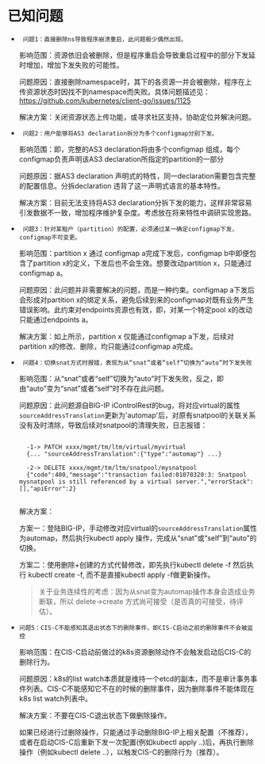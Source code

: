 # 已知问题

* ` 问题1：直接删除ns导致程序崩溃重启，此问题极少偶然出现。`

   影响范围：资源依旧会被删除，但是程序重启会导致重启过程中的部分下发延时增加，增加下发失败的可能性。

   问题原因：直接删除namespace时，其下的各资源一并会被删除，程序在上传资源状态时因找不到namespace而失败。具体问题描述见：https://github.com/kubernetes/client-go/issues/1125

   解决方案：关闭资源状态上传功能，或寻求社区支持，协助定位并解决问题。


* ` 问题2：用户能够将AS3 declaration拆分为多个configmap分别下发。`

   影响范围：即，完整的AS3 declaration将由多个configmap 组成，每个configmap负责声明该AS3 declaration所指定的partition的一部分

   问题原因：据AS3 declaration 声明式的特性，同一declaration需要包含完整的配置信息。分拆declaration 违背了这一声明式语言的基本特性。

   解决方案：目前无法支持将AS3 declaration分拆下发的能力，这样非常容易引发数据不一致，增加程序维护复杂度。考虑放在将来特性中调研实现思路。


* ` 问题3：针对某租户（partition）的配置，必须通过某一确定configmap下发，configmap不可变更。`

   影响范围：partition x 通过 configmap a完成下发后，configmap b中即便包含了partition x的定义，下发后也不会生效。想要改动partition x，只能通过 configmap a。

   问题原因：此问题并非需要解决的问题，而是一种约束。configmap a下发后会形成对partition x的绑定关系，避免后续到来的configmap对既有业务产生错误影响。此约束对endpoints资源也有效，即，对某一个特定pool x的改动只能通过endpoints a。

   解决方案：如上所示，partition x 仅能通过configmap a下发，后续对partition x的修改、删除，均只能通过configmap a完成。
   
* ` 问题4：切换snat方式时报错，表现为从“snat”或者“self”切换为“auto”时下发失败`

  影响范围：从“snat”或者“self”切换为“auto”时下发失败，反之，即由“auto”变为“snat”或者“self”时不存在此问题。

  问题原因：此问题源自BIG-IP iControlRest的bug，将对应virtual的属性`sourceAddressTranslation`更新为'automap'后，对原有snatpool的关联关系没有及时清除，导致后续对snatpool的清理失败，日志报错：
  
  ```
  
    -1-> PATCH xxxx/mgmt/tm/ltm/virtual/myvirtual
    {... "sourceAddressTranslation":{"type":"automap"} ...}
    
    -2-> DELETE xxxx/mgmt/tm/ltm/snatpool/mysnatpool
    {"code":400,"message":"transaction failed:01070320:3: Snatpool mysnatpool is still referenced by a virtual server.","errorStack":[],"apiError":2}
    
  ```
  
   解决方案：

  方案一：登陆BIG-IP，手动修改对应virtual的`sourceAddressTranslation`属性为automap，然后执行kubectl apply 操作，完成从“snat”或“self”到“auto”的切换。
  	
  方案二：使用删除+创建的方式代替修改，即先执行kubectl delete -f 然后执行 kubectl create -f, 而不是直接kubectl apply -f做更新操作。

	>关于业务连续性的考虑：因为从snat变为automap操作本身会造成业务断联，所以 delete->create 方式尚可接受（是否真的可接受，待评估）。


* `问题5：CIS-C不能感知其退出状态下的删除事件，即CIS-C启动之前的删除事件不会被监控`

  影响范围：在CIS-C启动前做过的k8s资源删除动作不会触发启动后CIS-C的删除行为。

  问题原因：k8s的list watch本质就是维持一个etcd的副本，而不是审计事务事件列表。CIS-C不能感知它不在的时候的删除事件，因为删除事件不能体现在k8s list watch列表中。

  解决方案：不要在CIS-C退出状态下做删除操作。
  
  如果已经进行过删除操作，只能通过手动删除BIG-IP上相关配置（不推荐），或者在启动CIS-C后重新下发一次配置(例如kubectl apply ..)后，再执行删除操作（例如kubectl delete ..），以触发CIS-C的删除行为（推荐）。
